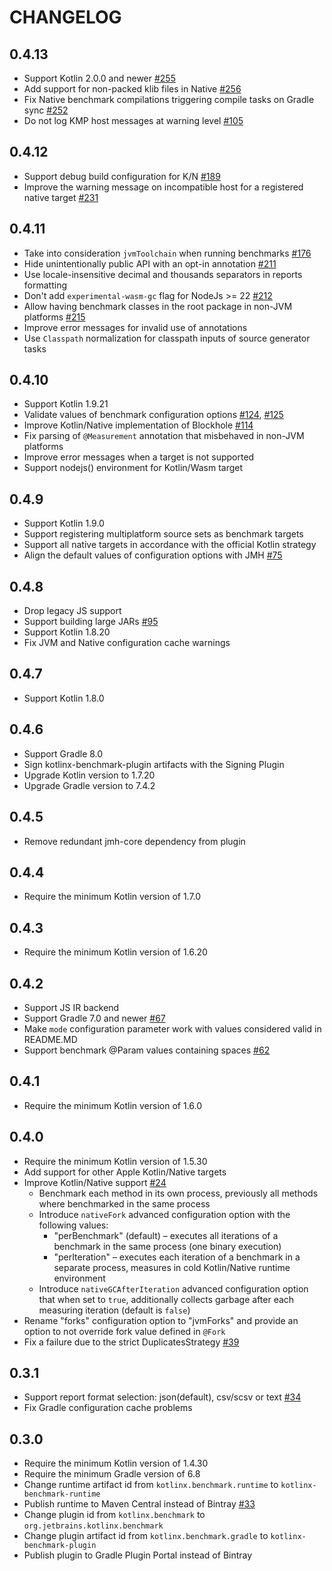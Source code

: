 # CHANGELOG

## 0.4.13

- Support Kotlin 2.0.0 and newer [#255](https://github.com/Kotlin/kotlinx-benchmark/pull/255)
- Add support for non-packed klib files in Native [#256](https://github.com/Kotlin/kotlinx-benchmark/pull/256)
- Fix Native benchmark compilations triggering compile tasks on Gradle sync [#252](https://github.com/Kotlin/kotlinx-benchmark/pull/252)
- Do not log KMP host messages at warning level [#105](https://github.com/Kotlin/kotlinx-benchmark/issues/105)

## 0.4.12

- Support debug build configuration for K/N [#189](https://github.com/Kotlin/kotlinx-benchmark/issues/189)
- Improve the warning message on incompatible host for a registered native target [#231](https://github.com/Kotlin/kotlinx-benchmark/pull/231)

## 0.4.11

- Take into consideration `jvmToolchain` when running benchmarks [#176](https://github.com/Kotlin/kotlinx-benchmark/issues/176)
- Hide unintentionally public API with an opt-in annotation [#211](https://github.com/Kotlin/kotlinx-benchmark/issues/211)
- Use locale-insensitive decimal and thousands separators in reports formatting
- Don't add `experimental-wasm-gc` flag for NodeJs >= 22 [#212](https://github.com/Kotlin/kotlinx-benchmark/issues/212)
- Allow having benchmark classes in the root package in non-JVM platforms [#215](https://github.com/Kotlin/kotlinx-benchmark/issues/215)
- Improve error messages for invalid use of annotations
- Use `Classpath` normalization for classpath inputs of source generator tasks

## 0.4.10

- Support Kotlin 1.9.21
- Validate values of benchmark configuration options [#124](https://github.com/Kotlin/kotlinx-benchmark/issues/124),
  [#125](https://github.com/Kotlin/kotlinx-benchmark/issues/125)
- Improve Kotlin/Native implementation of Blockhole [#114](https://github.com/Kotlin/kotlinx-benchmark/issues/114)
- Fix parsing of `@Measurement` annotation that misbehaved in non-JVM platforms
- Improve error messages when a target is not supported
- Support nodejs() environment for Kotlin/Wasm target

## 0.4.9

- Support Kotlin 1.9.0
- Support registering multiplatform source sets as benchmark targets
- Support all native targets in accordance with the official Kotlin strategy
- Align the default values of configuration options with JMH [#75](https://github.com/Kotlin/kotlinx-benchmark/issues/75)

## 0.4.8

- Drop legacy JS support
- Support building large JARs [#95](https://github.com/Kotlin/kotlinx-benchmark/issues/95)
- Support Kotlin 1.8.20
- Fix JVM and Native configuration cache warnings

## 0.4.7

- Support Kotlin 1.8.0

## 0.4.6

- Support Gradle 8.0
- Sign kotlinx-benchmark-plugin artifacts with the Signing Plugin
- Upgrade Kotlin version to 1.7.20
- Upgrade Gradle version to 7.4.2

## 0.4.5

- Remove redundant jmh-core dependency from plugin

## 0.4.4

- Require the minimum Kotlin version of 1.7.0

## 0.4.3

- Require the minimum Kotlin version of 1.6.20

## 0.4.2

- Support JS IR backend
- Support Gradle 7.0 and newer [#67](https://github.com/Kotlin/kotlinx-benchmark/issues/67)
- Make `mode` configuration parameter work with values considered valid in README.MD
- Support benchmark @Param values containing spaces [#62](https://github.com/Kotlin/kotlinx-benchmark/issues/62)

## 0.4.1

- Require the minimum Kotlin version of 1.6.0

## 0.4.0

- Require the minimum Kotlin version of 1.5.30
- Add support for other Apple Kotlin/Native targets
- Improve Kotlin/Native support [#24](https://github.com/Kotlin/kotlinx-benchmark/issues/24)
  - Benchmark each method in its own process, previously all methods where benchmarked in the same process
  - Introduce `nativeFork` advanced configuration option with the following values:
    - "perBenchmark" (default) – executes all iterations of a benchmark in the same process (one binary execution)
    - "perIteration" – executes each iteration of a benchmark in a separate process, measures in cold Kotlin/Native runtime environment
  - Introduce `nativeGCAfterIteration` advanced configuration option that when set to `true`, additionally collects garbage after each measuring iteration (default is `false`)
- Rename "forks" configuration option to "jvmForks" and provide an option to not override fork value defined in `@Fork`
- Fix a failure due to the strict DuplicatesStrategy [#39](https://github.com/Kotlin/kotlinx-benchmark/issues/39)

## 0.3.1

- Support report format selection: json(default), csv/scsv or text [#34](https://github.com/Kotlin/kotlinx-benchmark/issues/34)
- Fix Gradle configuration cache problems

## 0.3.0

- Require the minimum Kotlin version of 1.4.30
- Require the minimum Gradle version of 6.8
- Change runtime artifact id from `kotlinx.benchmark.runtime` to `kotlinx-benchmark-runtime`
- Publish runtime to Maven Central instead of Bintray [#33](https://github.com/Kotlin/kotlinx-benchmark/issues/33)
- Change plugin id from `kotlinx.benchmark` to `org.jetbrains.kotlinx.benchmark`
- Change plugin artifact id from `kotlinx.benchmark.gradle` to `kotlinx-benchmark-plugin`
- Publish plugin to Gradle Plugin Portal instead of Bintray
